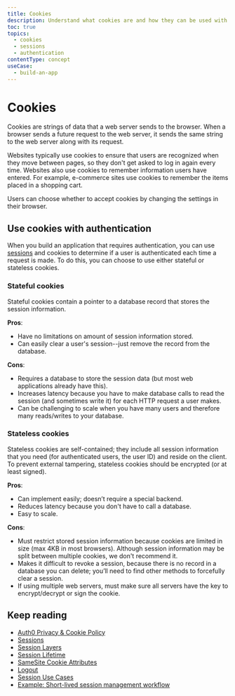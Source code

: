 ```yaml
---
title: Cookies
description: Understand what cookies are and how they can be used with sessions to track user authentication.
toc: true
topics:
  - cookies
  - sessions
  - authentication
contentType: concept
useCase:
  - build-an-app
---
```

# Cookies

Cookies are strings of data that a web server sends to the browser. When a browser sends a future request to the web server, it sends the same string to the web server along with its request.

Websites typically use cookies to ensure that users are recognized when they move between pages, so they don't get asked to log in again every time. Websites also use cookies to remember information users have entered. For example, e-commerce sites use cookies to remember the items placed in a shopping cart. 

Users can choose whether to accept cookies by changing the settings in their browser.

## Use cookies with authentication

When you build an application that requires authentication, you can use [sessions](/sessions) and cookies to determine if a user is authenticated each time a request is made. To do this, you can choose to use either stateful or stateless cookies.

### Stateful cookies

Stateful cookies contain a pointer to a database record that stores the session information.

**Pros**:

* Have no limitations on amount of session information stored.
* Can easily clear a user's session--just remove the record from the database.

**Cons**:

* Requires a database to store the session data (but most web applications already have this).
* Increases latency because you have to make database calls to read the session (and sometimes write it) for each HTTP request a user makes.
* Can be challenging to scale when you have many users and therefore many reads/writes to your database.

### Stateless cookies

Stateless cookies are self-contained; they include all session information that you need (for authenticated users, the user ID) and reside on the client. To prevent external tampering, stateless cookies should be encrypted (or at least signed).

**Pros**:

* Can implement easily; doesn’t require a special backend.
* Reduces latency because you don't have to call a database.
* Easy to scale.

**Cons**:

* Must restrict stored session information because cookies are limited in size (max 4KB in most browsers). Although session information may be split between multiple cookies, we don't recommend it.
* Makes it difficult to revoke a session, because there is no record in a database you can delete; you’ll need to find other methods to forcefully clear a session.
* If using multiple web servers, must make sure all servers have the key to encrypt/decrypt or sign the cookie.

## Keep reading

* [Auth0 Privacy & Cookie Policy](https://auth0.com/privacy)
* [Sessions](/sessions)
* [Session Layers](/sessions/concepts/session-layers)
* [Session Lifetime](/sessions/concepts/session-lifetime)
* [SameSite Cookie Attributes](/sessions/concepts/cookie-attributes)
* [Logout](/logout)
* [Session Use Cases](/sessions/references/sample-use-cases-sessions)
* [Example: Short-lived session management workflow](/sessions/references/example-short-lived-session-mgmt)
